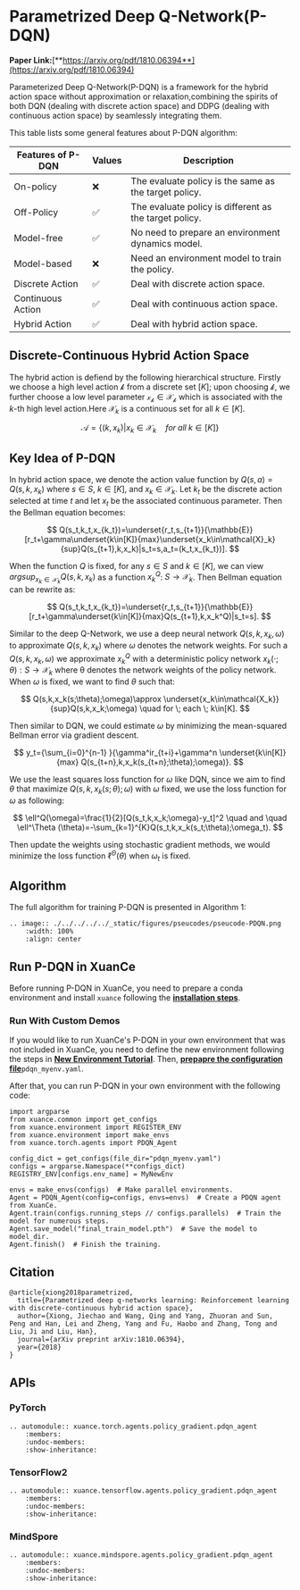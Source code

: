 # Parametrized Deep Q-Network(P-DQN)

**Paper Link:**[**https://arxiv.org/pdf/1810.06394**](https://arxiv.org/pdf/1810.06394)

Parameterized Deep Q-Network(P-DQN) is a framework for the hybrid action space without approximation or relaxation,combining the spirits of both DQN (dealing with discrete action space) and DDPG (dealing with continuous action space) by seamlessly integrating them.

This table lists some general features about P-DQN algorithm:


| Features of P-DQN | Values | Description                                            |
| ----------------- | ------ | ------------------------------------------------------ |
| On-policy         | ❌     | The evaluate policy is the same as the target policy.  |
| Off-Policy        | ✅     | The evaluate policy is different as the target policy. |
| Model-free        | ✅     | No need to prepare an environment dynamics model.      |
| Model-based       | ❌     | Need an environment model to train the policy.         |
| Discrete Action   | ✅     | Deal with discrete action space.                       |
| Continuous Action | ✅     | Deal with continuous action space.                     |
| Hybrid Action     | ✅     | Deal with hybrid action space.                         |

## Discrete-Continuous Hybrid Action Space

The hybrid action is defiend by the following hierarchical structure. Firstly we choose a high level action $\mathcal{k}$ from a discrete set $[K]$; upon choosing $\mathcal{k}$, we further choose a low level parameter $\mathcal{x_k}\in\mathcal{\mathcal{X}_k}$ which is associated with the $k$-th high level action.Here $\mathcal{X}_k$ is a continuous set for all $k\in[K]$.

$$
\mathcal{A}=\{ (k,x_k)|x_k \in \mathcal{X}_k \quad for\; all\;k\in[K] \}
$$

## Key Idea of P-DQN

In hybrid action space, we denote the action value function by $Q(s,a)=Q(s,k,x_k)$ where $s\in S$, $k\in[K]$, and $x_k\in\mathcal{X}_k$. Let $k_t$ be the discrete action selected at time $t$ and let $x_t$ be the associated continuous parameter. Then the Bellman equation becomes:

$$
Q(s_t,k_t,x_{k_t})=\underset{r_t,s_{t+1}}{\mathbb{E}}[r_t+\gamma\underset{k\in[K]}{max}\underset{x_k\in\mathcal{X}_k}{sup}Q(s_{t+1},k,x_k)|s_t=s,a_t=(k_t,x_{k_t})].
$$

When the function $Q$ is fixed, for any $s\in S$ and $k\in[K]$, we can view $argsup_{x_k\in\mathcal{X}_k}Q(s,k,x_k)$ as a function $x_k^Q$: $S→ \mathcal{X}_k$. Then Bellman equation can be rewrite as:

$$
Q(s_t,k_t,x_{k_t})=\underset{r_t,s_{t+1}}{\mathbb{E}}[r_t+\gamma\underset{k\in[K]}{max}Q(s_{t+1},k,x_k^Q)|s_t=s].
$$

Similar to the deep Q-Network, we use a deep neural network $Q(s,k,x_k,\omega)$ to approximate $Q(s,k,x_k)$ where $\omega$ denotes the network weights. For such a $Q(s,k,x_k,\omega)$ we approximate $x_k^Q$ with a deterministic policy network $x_k(·;\theta):S→ \mathcal{X}_k$ where θ denotes the network weights of the policy network. When $\omega$ is fixed, we want to find $\theta$ such that:

$$
Q(s,k,x_k(s;\theta);\omega)\approx \underset{x_k\in\mathcal{X_k}}{sup}Q(s,k,x_k;\omega) \quad for \; each \; k\in[K].
$$

Then similar to DQN, we could estimate $\omega$ by minimizing the mean-squared Bellman error via gradient descent.

$$
y_t={\sum_{i=0}^{n-1} }{\gamma^ir_{t+i}+\gamma^n \underset{k\in[K]}{max} Q(s_{t+n},k,x_k(s_{t+n};\theta);\omega)}.
$$

We use the least squares loss function for $\omega$ like DQN, since we aim to find $\theta$ that maximize $Q(s,k,x_k(s;\theta);\omega)$ with $\omega$ fixed, we use the loss function for $\omega$ as following:

$$
\ell^Q(\omega)=\frac{1}{2}[Q(s_t,k,x_k;\omega)-y_t]^2 \quad and \quad \ell^\Theta (\theta)=-\sum_{k=1}^{K}Q(s_t,k,x_k(s_t;\theta);\omega_t).
$$

Then update the weights using stochastic gradient methods, we would minimize the loss function $\ell^\Theta (\theta)$ when $\omega_t$ is fixed.

## Algorithm

The full algorithm for training P-DQN is presented in Algorithm 1:

```{eval-rst}
.. image:: ./../../../../_static/figures/pseucodes/pseucode-PDQN.png
    :width: 100%
    :align: center
```

## Run P-DQN in XuanCe

Before running P-DQN in XuanCe, you need to prepare a conda environment and install ``xuance`` following
the [**installation steps**](./../../../usage/installation.rst#install-via-pypi).

### Run With Custom Demos

If you would like to run XuanCe's P-DQN in your own environment that was not included in XuanCe, you need to define the new environment following the steps in [**New Environment Tutorial**](./../../../usage/custom_env/custom_drl_env.rst). Then, [**prepapre the configuration file**](./../../../usage/custom_env/custom_drl_env.rst#step-2-create-the-config-file-and-read-the-configurations)``pdqn_myenv.yaml``.

After that, you can run P-DQN in your own environment with the following code:

```python3
import argparse
from xuance.common import get_configs
from xuance.environment import REGISTER_ENV
from xuance.environment import make_envs
from xuance.torch.agents import PDQN_Agent

config_dict = get_configs(file_dir="pdqn_myenv.yaml")
configs = argparse.Namespace(**configs_dict)
REGISTRY_ENV[configs.env_name] = MyNewEnv

envs = make_envs(configs)  # Make parallel environments.
Agent = PDQN_Agent(config=configs, envs=envs)  # Create a PDQN agent from XuanCe.
Agent.train(configs.running_steps // configs.parallels)  # Train the model for numerous steps.
Agent.save_model("final_train_model.pth")  # Save the model to model_dir.
Agent.finish()  # Finish the training.
```

## Citation

```{code-block}
@article{xiong2018parametrized,
  title={Parametrized deep q-networks learning: Reinforcement learning with discrete-continuous hybrid action space},
  author={Xiong, Jiechao and Wang, Qing and Yang, Zhuoran and Sun, Peng and Han, Lei and Zheng, Yang and Fu, Haobo and Zhang, Tong and Liu, Ji and Liu, Han},
  journal={arXiv preprint arXiv:1810.06394},
  year={2018}
}
```

## APIs

### PyTorch

```{eval-rst}
.. automodule:: xuance.torch.agents.policy_gradient.pdqn_agent
    :members:
    :undoc-members:
    :show-inheritance:
```

### TensorFlow2

```{eval-rst}
.. automodule:: xuance.tensorflow.agents.policy_gradient.pdqn_agent
    :members:
    :undoc-members:
    :show-inheritance:
```

### MindSpore

```{eval-rst}
.. automodule:: xuance.mindspore.agents.policy_gradient.pdqn_agent
    :members:
    :undoc-members:
    :show-inheritance:
```
